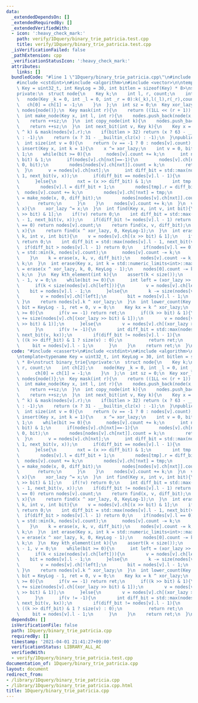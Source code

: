 ```yaml
---
data:
  _extendedDependsOn: []
  _extendedRequiredBy: []
  _extendedVerifiedWith:
  - icon: ':heavy_check_mark:'
    path: verify/1Dquery/binary_trie_patricia.test.cpp
    title: verify/1Dquery/binary_trie_patricia.test.cpp
  _isVerificationFailed: false
  _pathExtension: cpp
  _verificationStatusIcon: ':heavy_check_mark:'
  attributes:
    links: []
  bundledCode: "#line 1 \"1Dquery/binary_trie_patricia.cpp\"\n#include <cassert>\n\
    #include <cstdint>\n#include <algorithm>\n#include <vector>\n\ntemplate<typename\
    \ Key = uint32_t, int KeyLog = 30, int bitlen = sizeof(Key) * 8>\nstruct binary_trie{\n\
    private:\n  struct node{\n    Key k;\n    int l, r, count;\n    int ch[2];\n \
    \   node(Key _k = 0, int _l = 0, int _r = 0):k(_k),l(_l),r(_r),count(0){\n   \
    \   ch[0] = ch[1] = -1;\n    }\n  };\n  int sz = 0;\n  Key xor_lazy;\n  std::vector<node>\
    \ nodes{node()};\n  Key mask(int r){\n    return ((1LL << (r + 1)) - 1);\n  }\n\
    \  int make_node(Key x, int l, int r){\n    nodes.push_back(node(x, l, r));\n\
    \    return ++sz;\n  }\n  int copy_node(int k){\n    nodes.push_back(nodes[k]);\n\
    \    return ++sz;\n  }\n  int next_bit(int v, Key k){\n    Key x = (nodes[v].k\
    \ ^ k) & mask(nodes[v].r);\n    if(bitlen > 32) return (x ? 63 - __builtin_clzll(x)\
    \ : -1);\n    return (x ? 31 - __builtin_clz(x) : -1);\n  }\npublic:\n  binary_trie(){}\n\
    \  int size(int v = 0){\n    return (v == -1 ? 0 : nodes[v].count);\n  }\n  void\
    \ insert(Key x, int k = 1){\n    x ^= xor_lazy;\n    int v = 0, bit = KeyLog -\
    \ 1;\n    while(bit >= 0){\n      nodes[v].count += k;\n      int nxt = (x >>\
    \ bit) & 1;\n      if(nodes[v].ch[nxt]==-1){\n        nodes[v].ch[nxt] = make_node(x,\
    \ 0, bit);\n        nodes[nodes[v].ch[nxt]].count = k;\n        return;\n    \
    \  }\n      v = nodes[v].ch[nxt];\n      int diff_bit = std::max(nodes[v].l -\
    \ 1, next_bit(v, x));\n      if(diff_bit == nodes[v].l - 1){\n        bit = diff_bit;\n\
    \      }else{\n        nxt = (x >> diff_bit) & 1;\n        int tmp = copy_node(v);\n\
    \        nodes[v].l = diff_bit + 1;\n        nodes[tmp].r = diff_bit;\n      \
    \  nodes[v].count += k;\n        nodes[v].ch[!nxt] = tmp;\n        nodes[v].ch[nxt]\
    \ = make_node(x, 0, diff_bit);\n        nodes[nodes[v].ch[nxt]].count = k;\n \
    \       return;\n      }\n    }\n    nodes[v].count += k;\n  }\n  void xor_all(Key\
    \ x){\n    xor_lazy ^= x;\n  }\n  int find(Key x, int v, int bit){\n    v = nodes[v].ch[(x\
    \ >> bit) & 1];\n    if(!v) return 0;\n    int diff_bit = std::max(nodes[v].l\
    \ - 1, next_bit(v, x));\n    if(diff_bit != nodes[v].l - 1) return 0;\n    if(nodes[v].l\
    \ == 0) return nodes[v].count;\n    return find(x, v, diff_bit);\n  }\n  int find(Key\
    \ x){\n    return find(x ^ xor_lazy, 0, KeyLog-1);\n  }\n  int erase(Key x, int\
    \ k, int v, int bit){\n    v = nodes[v].ch[(x >> bit) & 1];\n    if(size(v)==0)\
    \ return 0;\n    int diff_bit = std::max(nodes[v].l - 1, next_bit(v, x));\n  \
    \  if(diff_bit > nodes[v].l - 1) return 0;\n    if(nodes[v].l == 0){\n      k\
    \ = std::min(k, nodes[v].count);\n      nodes[v].count -= k;\n      return k;\n\
    \    }\n    k = erase(x, k, v, diff_bit);\n    nodes[v].count -= k;\n    return\
    \ k;\n  }\n  int erase(Key x, int k = std::numeric_limits<int>::max()){\n    k\
    \ = erase(x ^ xor_lazy, k, 0, KeyLog - 1);\n    nodes[0].count -= k;\n    return\
    \ k;\n  }\n  Key kth_element(int k){\n    assert(k < size());\n    int bit = KeyLog\
    \ - 1, v = 0;\n    while(bit >= 0){\n      int left = (xor_lazy >> bit) & 1;\n\
    \      if(k < size(nodes[v].ch[left])){\n        v = nodes[v].ch[left];\n    \
    \    bit = nodes[v].l - 1;\n      }else{\n        k -= size(nodes[v].ch[left]);\n\
    \        v = nodes[v].ch[!left];\n        bit = nodes[v].l - 1;\n      }\n   \
    \ }\n    return nodes[v].k ^ xor_lazy;\n  }\n  int lower_count(Key k){\n    int\
    \ bit = KeyLog - 1, ret = 0, v = 0;\n    Key kx = k ^ xor_lazy;\n    while(bit\
    \ >= 0){\n      if(v == -1) return ret;\n      if((k >> bit) & 1){\n        ret\
    \ += size(nodes[v].ch[(xor_lazy >> bit) & 1]);\n        v = nodes[v].ch[!((xor_lazy\
    \ >> bit) & 1)];\n      }else{\n        v = nodes[v].ch[(xor_lazy >> bit) & 1];\n\
    \      }\n      if(v != -1){\n        int diff_bit = std::max(nodes[v].l - 1,\
    \ next_bit(v, kx));\n        if(diff_bit != nodes[v].l - 1){\n          ret +=\
    \ ((k >> diff_bit) & 1 ? size(v) : 0);\n          return ret;\n        }\n   \
    \     bit = nodes[v].l - 1;\n      }\n    }\n    return ret;\n  }\n};\n"
  code: "#include <cassert>\n#include <cstdint>\n#include <algorithm>\n#include <vector>\n\
    \ntemplate<typename Key = uint32_t, int KeyLog = 30, int bitlen = sizeof(Key)\
    \ * 8>\nstruct binary_trie{\nprivate:\n  struct node{\n    Key k;\n    int l,\
    \ r, count;\n    int ch[2];\n    node(Key _k = 0, int _l = 0, int _r = 0):k(_k),l(_l),r(_r),count(0){\n\
    \      ch[0] = ch[1] = -1;\n    }\n  };\n  int sz = 0;\n  Key xor_lazy;\n  std::vector<node>\
    \ nodes{node()};\n  Key mask(int r){\n    return ((1LL << (r + 1)) - 1);\n  }\n\
    \  int make_node(Key x, int l, int r){\n    nodes.push_back(node(x, l, r));\n\
    \    return ++sz;\n  }\n  int copy_node(int k){\n    nodes.push_back(nodes[k]);\n\
    \    return ++sz;\n  }\n  int next_bit(int v, Key k){\n    Key x = (nodes[v].k\
    \ ^ k) & mask(nodes[v].r);\n    if(bitlen > 32) return (x ? 63 - __builtin_clzll(x)\
    \ : -1);\n    return (x ? 31 - __builtin_clz(x) : -1);\n  }\npublic:\n  binary_trie(){}\n\
    \  int size(int v = 0){\n    return (v == -1 ? 0 : nodes[v].count);\n  }\n  void\
    \ insert(Key x, int k = 1){\n    x ^= xor_lazy;\n    int v = 0, bit = KeyLog -\
    \ 1;\n    while(bit >= 0){\n      nodes[v].count += k;\n      int nxt = (x >>\
    \ bit) & 1;\n      if(nodes[v].ch[nxt]==-1){\n        nodes[v].ch[nxt] = make_node(x,\
    \ 0, bit);\n        nodes[nodes[v].ch[nxt]].count = k;\n        return;\n    \
    \  }\n      v = nodes[v].ch[nxt];\n      int diff_bit = std::max(nodes[v].l -\
    \ 1, next_bit(v, x));\n      if(diff_bit == nodes[v].l - 1){\n        bit = diff_bit;\n\
    \      }else{\n        nxt = (x >> diff_bit) & 1;\n        int tmp = copy_node(v);\n\
    \        nodes[v].l = diff_bit + 1;\n        nodes[tmp].r = diff_bit;\n      \
    \  nodes[v].count += k;\n        nodes[v].ch[!nxt] = tmp;\n        nodes[v].ch[nxt]\
    \ = make_node(x, 0, diff_bit);\n        nodes[nodes[v].ch[nxt]].count = k;\n \
    \       return;\n      }\n    }\n    nodes[v].count += k;\n  }\n  void xor_all(Key\
    \ x){\n    xor_lazy ^= x;\n  }\n  int find(Key x, int v, int bit){\n    v = nodes[v].ch[(x\
    \ >> bit) & 1];\n    if(!v) return 0;\n    int diff_bit = std::max(nodes[v].l\
    \ - 1, next_bit(v, x));\n    if(diff_bit != nodes[v].l - 1) return 0;\n    if(nodes[v].l\
    \ == 0) return nodes[v].count;\n    return find(x, v, diff_bit);\n  }\n  int find(Key\
    \ x){\n    return find(x ^ xor_lazy, 0, KeyLog-1);\n  }\n  int erase(Key x, int\
    \ k, int v, int bit){\n    v = nodes[v].ch[(x >> bit) & 1];\n    if(size(v)==0)\
    \ return 0;\n    int diff_bit = std::max(nodes[v].l - 1, next_bit(v, x));\n  \
    \  if(diff_bit > nodes[v].l - 1) return 0;\n    if(nodes[v].l == 0){\n      k\
    \ = std::min(k, nodes[v].count);\n      nodes[v].count -= k;\n      return k;\n\
    \    }\n    k = erase(x, k, v, diff_bit);\n    nodes[v].count -= k;\n    return\
    \ k;\n  }\n  int erase(Key x, int k = std::numeric_limits<int>::max()){\n    k\
    \ = erase(x ^ xor_lazy, k, 0, KeyLog - 1);\n    nodes[0].count -= k;\n    return\
    \ k;\n  }\n  Key kth_element(int k){\n    assert(k < size());\n    int bit = KeyLog\
    \ - 1, v = 0;\n    while(bit >= 0){\n      int left = (xor_lazy >> bit) & 1;\n\
    \      if(k < size(nodes[v].ch[left])){\n        v = nodes[v].ch[left];\n    \
    \    bit = nodes[v].l - 1;\n      }else{\n        k -= size(nodes[v].ch[left]);\n\
    \        v = nodes[v].ch[!left];\n        bit = nodes[v].l - 1;\n      }\n   \
    \ }\n    return nodes[v].k ^ xor_lazy;\n  }\n  int lower_count(Key k){\n    int\
    \ bit = KeyLog - 1, ret = 0, v = 0;\n    Key kx = k ^ xor_lazy;\n    while(bit\
    \ >= 0){\n      if(v == -1) return ret;\n      if((k >> bit) & 1){\n        ret\
    \ += size(nodes[v].ch[(xor_lazy >> bit) & 1]);\n        v = nodes[v].ch[!((xor_lazy\
    \ >> bit) & 1)];\n      }else{\n        v = nodes[v].ch[(xor_lazy >> bit) & 1];\n\
    \      }\n      if(v != -1){\n        int diff_bit = std::max(nodes[v].l - 1,\
    \ next_bit(v, kx));\n        if(diff_bit != nodes[v].l - 1){\n          ret +=\
    \ ((k >> diff_bit) & 1 ? size(v) : 0);\n          return ret;\n        }\n   \
    \     bit = nodes[v].l - 1;\n      }\n    }\n    return ret;\n  }\n};\n"
  dependsOn: []
  isVerificationFile: false
  path: 1Dquery/binary_trie_patricia.cpp
  requiredBy: []
  timestamp: '2021-04-01 21:41:27+09:00'
  verificationStatus: LIBRARY_ALL_AC
  verifiedWith:
  - verify/1Dquery/binary_trie_patricia.test.cpp
documentation_of: 1Dquery/binary_trie_patricia.cpp
layout: document
redirect_from:
- /library/1Dquery/binary_trie_patricia.cpp
- /library/1Dquery/binary_trie_patricia.cpp.html
title: 1Dquery/binary_trie_patricia.cpp
---
```

